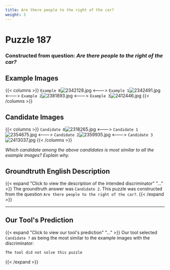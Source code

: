 ```yaml
---
title: Are there people to the right of the car?
weight: 3
---
```


# Puzzle 187
### Constructed from question: _Are there people to the right of the car?_


## Example Images
{{< columns >}}
`Example 0`![2342128.jpg](/gqa_images/2342128.jpg)
<--->
`Example 1`![2342491.jpg](/gqa_images/2342491.jpg)
<--->
`Example 2`![2381893.jpg](/gqa_images/2381893.jpg)
<--->
`Example 3`![2412446.jpg](/gqa_images/2412446.jpg)
{{< /columns >}}

## Candidate Images
{{< columns >}}
`Candidate 0`![2318265.jpg](/gqa_images/2318265.jpg)
<--->
`Candidate 1`![2354675.jpg](/gqa_images/2354675.jpg)
<--->
`Candidate 2`![2359935.jpg](/gqa_images/2359935.jpg)
<--->
`Candidate 3`![2413037.jpg](/gqa_images/2413037.jpg)
{{< /columns >}}

*Which candidate among the above candidates is most similar to all the example images? Explain why.*

## Groundtruth English Description

{{< expand "Click to view the description of the intended discriminator" "..." >}}
The groundtruth answer was `Candidate 2`. This puzzle was constructed from the question `Are there people to the right of the car?`.
{{< /expand >}}

---

## Our Tool's Prediction

{{< expand "Click to view our tool's prediction" "..." >}}
Our tool selected `Candidate ?` as being the most similar to the example images with the discriminator:
```plaintext
The tool did not solve this puzzle
```
{{< /expand >}}
